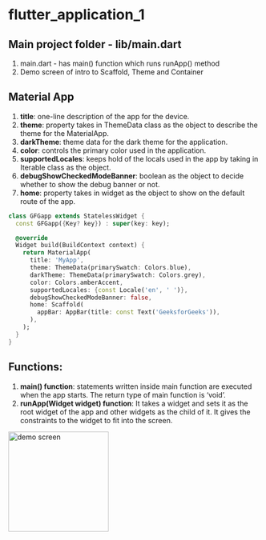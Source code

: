 # flutter_application_1

## Main project folder - lib/main.dart

1. main.dart - has main() function which runs runApp() method
2. Demo screen of intro to Scaffold, Theme and Container

## Material App

1. **title**: one-line description of the app for the device.
2. **theme**: property takes in ThemeData class as the object to describe the theme for the MaterialApp.
3. **darkTheme**: theme data for the dark theme for the application.
4. **color**: controls the primary color used in the application.
5. **supportedLocales**: keeps hold of the locals used in the app by taking in Iterable<E> class as the object.
6. **debugShowCheckedModeBanner**: boolean as the object to decide whether to show the debug banner or not.
7. **home**: property takes in widget as the object to show on the default route of the app.

```dart
class GFGapp extends StatelessWidget {
  const GFGapp({Key? key}) : super(key: key);

  @override
  Widget build(BuildContext context) {
    return MaterialApp(
      title: 'MyApp',
      theme: ThemeData(primarySwatch: Colors.blue),
      darkTheme: ThemeData(primarySwatch: Colors.grey),
      color: Colors.amberAccent,
      supportedLocales: {const Locale('en', ' ')},
      debugShowCheckedModeBanner: false,
      home: Scaffold(
        appBar: AppBar(title: const Text('GeeksforGeeks')),
      ),
    );
  }
}
```

## Functions:

1. **main() function**: statements written inside main function are executed when the app starts. The return type of main function is ‘void’.
2. **runApp(Widget widget) function**: It takes a widget and sets it as the root widget of the app and other widgets as the child of it. It gives the constraints to the widget to fit into the screen.

<img src="https://res.cloudinary.com/dhamikauser/image/upload/v1659354525/flutter-tut-demo/sim-screen-1_yrcmxx.png" alt="demo screen" width="200px" />
